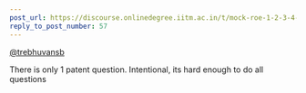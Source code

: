 ```yaml
---
post_url: https://discourse.onlinedegree.iitm.ac.in/t/mock-roe-1-2-3-4-tds-jan-2025/168449/59
reply_to_post_number: 57
---
```

[@trebhuvansb](/u/trebhuvansb)

There is only 1 patent question. Intentional, its hard enough to do all questions